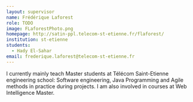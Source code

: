 ```yaml
---
layout: supervisor
name: Frédérique Laforest
role: TODO
image: FLaforestPhoto.png
homepage: http://satin-ppl.telecom-st-etienne.fr/flaforest/
institution: st-etienne
students:
  - Hady El-Sahar
email: frederique.laforest@telecom-st-etienne.fr
---
```

I currently mainly teach Master students at Télécom Saint-Etienne engineering school: Software engineering, Java Programming and Agile methods in practice during projects. I am also involved in courses at Web Intelligence Master.
